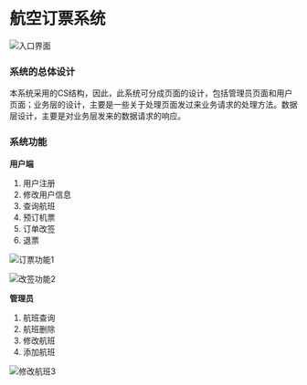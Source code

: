 # 航空订票系统
![入口界面](https://upload-images.jianshu.io/upload_images/1248990-cc56d2b5c9344204.png?imageMogr2/auto-orient/strip%7CimageView2/2/w/1240)

### 系统的总体设计
本系统采用的CS结构，因此，此系统可分成页面的设计，包括管理员页面和用户页面；业务层的设计，主要是一些关于处理页面发过来业务请求的处理方法。数据层设计，主要是对业务层发来的数据请求的响应。
### 系统功能
**用户端**
1. 用户注册
2. 修改用户信息
3. 查询航班
4. 预订机票
5. 订单改签
6. 退票

![订票功能1](https://upload-images.jianshu.io/upload_images/1248990-5372351d9dfdc02e.png?imageMogr2/auto-orient/strip%7CimageView2/2/w/1240)

![改签功能2](https://upload-images.jianshu.io/upload_images/1248990-3b332b1130a1fd59.png?imageMogr2/auto-orient/strip%7CimageView2/2/w/1240)

**管理员**
1. 航班查询
2. 航班删除
3. 修改航班
4. 添加航班

![修改航班3](https://upload-images.jianshu.io/upload_images/1248990-5f932e954533ed6e.png?imageMogr2/auto-orient/strip%7CimageView2/2/w/1240)

